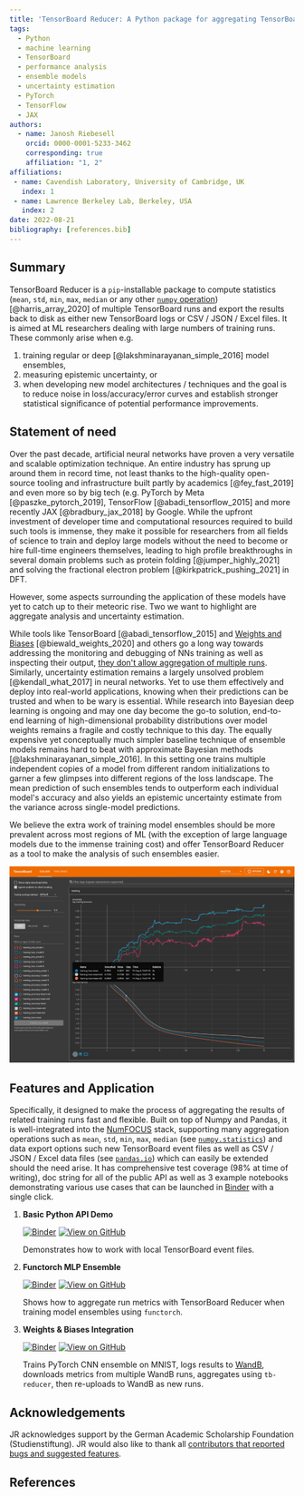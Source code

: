 ```yaml
---
title: 'TensorBoard Reducer: A Python package for aggregating TensorBoard logs'
tags:
  - Python
  - machine learning
  - TensorBoard
  - performance analysis
  - ensemble models
  - uncertainty estimation
  - PyTorch
  - TensorFlow
  - JAX
authors:
  - name: Janosh Riebesell
    orcid: 0000-0001-5233-3462
    corresponding: true
    affiliation: "1, 2"
affiliations:
 - name: Cavendish Laboratory, University of Cambridge, UK
   index: 1
 - name: Lawrence Berkeley Lab, Berkeley, USA
   index: 2
date: 2022-08-21
bibliography: [references.bib]
---
```


## Summary

TensorBoard Reducer is a `pip`-installable package to compute statistics (`mean`, `std`, `min`, `max`, `median` or any other [`numpy` operation](https://numpy.org/doc/stable/reference/routines.statistics)) [@harris_array_2020] of multiple TensorBoard runs and export the results back to disk as either new TensorBoard logs or CSV / JSON / Excel files. It is aimed at ML researchers dealing with large numbers of training runs. These commonly arise when e.g.

1. training regular or deep [@lakshminarayanan_simple_2016] model ensembles,
2. measuring epistemic uncertainty, or
3. when developing new model architectures / techniques and the goal is to reduce noise in loss/accuracy/error curves and establish stronger statistical significance of potential performance improvements.

## Statement of need

Over the past decade, artificial neural networks have proven a very versatile and scalable optimization technique. An entire industry has sprung up around them in record time, not least thanks to the high-quality open-source tooling and infrastructure built partly by academics [@fey_fast_2019] and even more so by big tech (e.g. PyTorch by Meta [@paszke_pytorch_2019], TensorFlow [@abadi_tensorflow_2015] and more recently JAX [@bradbury_jax_2018] by Google. While the upfront investment of developer time and computational resources required to build such tools is immense, they make it possible for researchers from all fields of science to train and deploy large models without the need to become or hire full-time engineers themselves, leading to high profile breakthroughs in several domain problems such as protein folding [@jumper_highly_2021] and solving the fractional electron problem [@kirkpatrick_pushing_2021] in DFT.

However, some aspects surrounding the application of these models have yet to catch up to their meteoric rise. Two we want to highlight are aggregate analysis and uncertainty estimation.

While tools like TensorBoard [@abadi_tensorflow_2015] and [Weights and Biases](https://wandb.ai) [@biewald_weights_2020] and others go a long way towards addressing the monitoring and debugging of NNs training as well as inspecting their output, [they don't allow aggregation of multiple runs](https://stackoverflow.com/q/43068200). Similarly, uncertainty estimation remains a largely unsolved problem [@kendall_what_2017] in neural networks. Yet to use them effectively and deploy into real-world applications, knowing when their predictions can be trusted and when to be wary is essential. While research into Bayesian deep learning is ongoing and may one day become the go-to solution, end-to-end learning of high-dimensional probability distributions over model weights remains a fragile and costly technique to this day. The equally expensive yet conceptually much simpler baseline technique of ensemble models remains hard to beat with approximate Bayesian methods [@lakshminarayanan_simple_2016]. In this setting one trains multiple independent copies of a model from different random initializations to garner a few glimpses into different regions of the loss landscape. The mean prediction of such ensembles tends to outperform each individual model's accuracy and also yields an epistemic uncertainty estimate from the variance across single-model predictions.

We believe the extra work of training model ensembles should be more prevalent across most regions of ML (with the exception of large language models due to the immense training cost) and offer TensorBoard Reducer as a tool to make the analysis of such ensembles easier.

![Mean and standard deviation computed using `tensorboard-reducer` and exported back to TensorBoard event files for the loss and accuracy curves of an ensemble model consisting of 5 `functorch` MLPs trained in parallel (see [`functorch_mlp_ensemble`](https://github.com/janosh/tensorboard-reducer/blob/main/examples/functorch_mlp_ensemble.ipynb)).\label{fig:functorch-ensemble-example}](../assets/2022-08-05-functorch-ensemble-landscape.png)

## Features and Application

Specifically, it designed to make the process of aggregating the results of related training runs fast and flexible. Built on top of Numpy and Pandas, it is well-integrated into the [NumFOCUS](https://numfocus.org) stack, supporting many aggregation operations such as `mean`, `std`, `min`, `max`, `median` (see [`numpy.statistics`](https://numpy.org/doc/stable/reference/routines.statistics)) and data export options such new TensorBoard event files as well as CSV / JSON / Excel data files (see [`pandas.io`](https://pandas.pydata.org/pandas-docs/stable/user_guide/io.html)) which can easily be extended should the need arise. It has comprehensive test coverage (98% at time of writing), doc string for all of the public API as well as 3 example notebooks demonstrating various use cases that can be launched in [Binder](https://github.com/jupyterhub/binderhub) with a single click.

1. **Basic Python API Demo**

    [![Binder](https://mybinder.org/badge_logo.svg)](https://mybinder.org/v2/gh/janosh/tensorboard-reducer/main?labpath=examples%2Fbasic_python_api_example.ipynb)
    [![View on GitHub](https://img.shields.io/badge/View%20on-GitHub-darkblue?logo=github)](https://github.com/janosh/tensorboard-reducer/blob/main/examples/basic_python_api_example.ipynb)

    Demonstrates how to work with local TensorBoard event files.

1. **Functorch MLP Ensemble**

    [![Binder](https://mybinder.org/badge_logo.svg)](https://mybinder.org/v2/gh/janosh/tensorboard-reducer/main?labpath=examples%2Ffunctorch_mlp_ensemble.ipynb)
    [![View on GitHub](https://img.shields.io/badge/View%20on-GitHub-darkblue?logo=github)](https://github.com/janosh/tensorboard-reducer/blob/main/examples/functorch_mlp_ensemble.ipynb)

    Shows how to aggregate run metrics with TensorBoard Reducer when training model ensembles using `functorch`.

1. **Weights & Biases Integration**

    [![Binder](https://mybinder.org/badge_logo.svg)](https://mybinder.org/v2/gh/janosh/tensorboard-reducer/main?labpath=examples%2Fwandb_integration.ipynb)
    [![View on GitHub](https://img.shields.io/badge/View%20on-GitHub-darkblue?logo=github)](https://github.com/janosh/tensorboard-reducer/blob/main/examples/wandb_integration.ipynb)

    Trains PyTorch CNN ensemble on MNIST, logs results to [WandB](https://wandb.ai), downloads metrics from multiple WandB runs, aggregates using `tb-reducer`, then re-uploads to WandB as new runs.

## Acknowledgements

JR acknowledges support by the German Academic Scholarship Foundation (Studienstiftung). JR would also like to thank all [contributors that reported bugs and suggested features](https://github.com/janosh/tensorboard-reducer/issues?q=is:issue+is:closed).

## References
